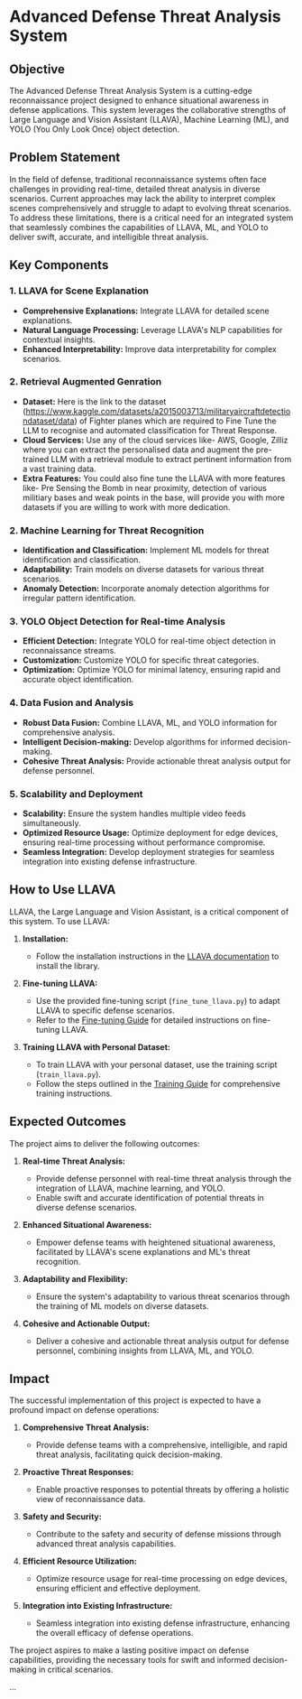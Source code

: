# Advanced Defense Threat Analysis System

## Objective

The Advanced Defense Threat Analysis System is a cutting-edge reconnaissance project designed to enhance situational awareness in defense applications. This system leverages the collaborative strengths of Large Language and Vision Assistant (LLAVA), Machine Learning (ML), and YOLO (You Only Look Once) object detection.

## Problem Statement

In the field of defense, traditional reconnaissance systems often face challenges in providing real-time, detailed threat analysis in diverse scenarios. Current approaches may lack the ability to interpret complex scenes comprehensively and struggle to adapt to evolving threat scenarios. To address these limitations, there is a critical need for an integrated system that seamlessly combines the capabilities of LLAVA, ML, and YOLO to deliver swift, accurate, and intelligible threat analysis.

## Key Components

### 1. LLAVA for Scene Explanation

- **Comprehensive Explanations:** Integrate LLAVA for detailed scene explanations.
- **Natural Language Processing:** Leverage LLAVA's NLP capabilities for contextual insights.
- **Enhanced Interpretability:** Improve data interpretability for complex scenarios.

### 2. Retrieval Augmented Genration
- **Dataset:** Here is the link to the dataset (https://www.kaggle.com/datasets/a2015003713/militaryaircraftdetectiondataset/data) of Fighter planes which are required to Fine Tune the LLM to recognise and automated classification for Threat Response.
- **Cloud Services:** Use any of the cloud services like- AWS, Google, Zilliz where you can extract the personalised data and augment the pre-trained LLM with a retrieval module to extract pertinent information from a vast training data.
- **Extra Features:** You could also fine tune the LLAVA with more features like- Pre Sensing the Bomb in near proximity, detection of various militiary bases and weak points in the base, will provide you with more datasets if you are willing to work with more dedication. 

### 2. Machine Learning for Threat Recognition

- **Identification and Classification:** Implement ML models for threat identification and classification.
- **Adaptability:** Train models on diverse datasets for various threat scenarios.
- **Anomaly Detection:** Incorporate anomaly detection algorithms for irregular pattern identification.

### 3. YOLO Object Detection for Real-time Analysis

- **Efficient Detection:** Integrate YOLO for real-time object detection in reconnaissance streams.
- **Customization:** Customize YOLO for specific threat categories.
- **Optimization:** Optimize YOLO for minimal latency, ensuring rapid and accurate object identification.

### 4. Data Fusion and Analysis

- **Robust Data Fusion:** Combine LLAVA, ML, and YOLO information for comprehensive analysis.
- **Intelligent Decision-making:** Develop algorithms for informed decision-making.
- **Cohesive Threat Analysis:** Provide actionable threat analysis output for defense personnel.

### 5. Scalability and Deployment

- **Scalability:** Ensure the system handles multiple video feeds simultaneously.
- **Optimized Resource Usage:** Optimize deployment for edge devices, ensuring real-time processing without performance compromise.
- **Seamless Integration:** Develop deployment strategies for seamless integration into existing defense infrastructure.

## How to Use LLAVA

LLAVA, the Large Language and Vision Assistant, is a critical component of this system. To use LLAVA:

1. **Installation:**
   - Follow the installation instructions in the [LLAVA documentation](https://llava-docs.example.com) to install the library.

2. **Fine-tuning LLAVA:**
   - Use the provided fine-tuning script (`fine_tune_llava.py`) to adapt LLAVA to specific defense scenarios.
   - Refer to the [Fine-tuning Guide](https://llava-vl.github.io/) for detailed instructions on fine-tuning LLAVA.

3. **Training LLAVA with Personal Dataset:**
   - To train LLAVA with your personal dataset, use the training script (`train_llava.py`).
   - Follow the steps outlined in the [Training Guide](https://github.com/haotian-liu/LLaVA) for comprehensive training instructions.

## Expected Outcomes

The project aims to deliver the following outcomes:

1. **Real-time Threat Analysis:**
   - Provide defense personnel with real-time threat analysis through the integration of LLAVA, machine learning, and YOLO.
   - Enable swift and accurate identification of potential threats in diverse defense scenarios.

2. **Enhanced Situational Awareness:**
   - Empower defense teams with heightened situational awareness, facilitated by LLAVA's scene explanations and ML's threat recognition.

3. **Adaptability and Flexibility:**
   - Ensure the system's adaptability to various threat scenarios through the training of ML models on diverse datasets.

4. **Cohesive and Actionable Output:**
   - Deliver a cohesive and actionable threat analysis output for defense personnel, combining insights from LLAVA, ML, and YOLO.

## Impact

The successful implementation of this project is expected to have a profound impact on defense operations:

1. **Comprehensive Threat Analysis:**
   - Provide defense teams with a comprehensive, intelligible, and rapid threat analysis, facilitating quick decision-making.

2. **Proactive Threat Responses:**
   - Enable proactive responses to potential threats by offering a holistic view of reconnaissance data.

3. **Safety and Security:**
   - Contribute to the safety and security of defense missions through advanced threat analysis capabilities.

4. **Efficient Resource Utilization:**
   - Optimize resource usage for real-time processing on edge devices, ensuring efficient and effective deployment.

5. **Integration into Existing Infrastructure:**
   - Seamless integration into existing defense infrastructure, enhancing the overall efficacy of defense operations.

The project aspires to make a lasting positive impact on defense capabilities, providing the necessary tools for swift and informed decision-making in critical scenarios.

...
